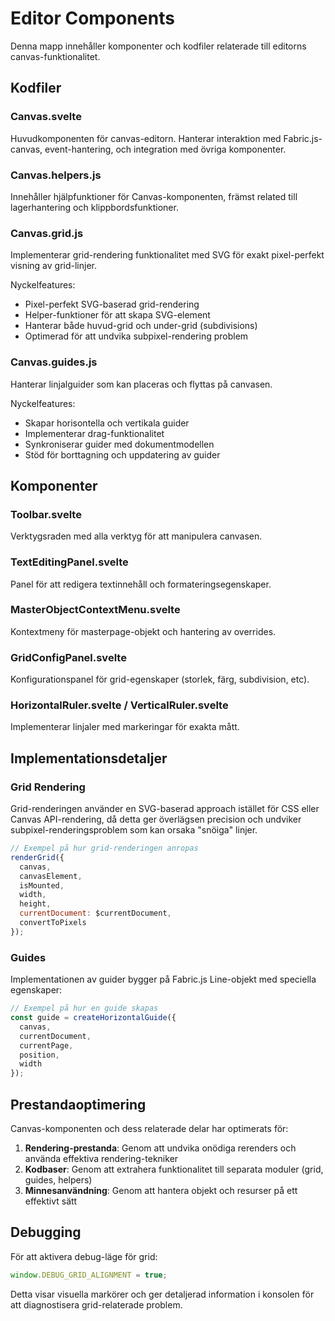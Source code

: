 # Editor Components

Denna mapp innehåller komponenter och kodfiler relaterade till editorns canvas-funktionalitet.

## Kodfiler

### Canvas.svelte

Huvudkomponenten för canvas-editorn. Hanterar interaktion med Fabric.js-canvas, event-hantering, och integration med övriga komponenter.

### Canvas.helpers.js

Innehåller hjälpfunktioner för Canvas-komponenten, främst related till lagerhantering och klippbordsfunktioner.

### Canvas.grid.js

Implementerar grid-rendering funktionalitet med SVG för exakt pixel-perfekt visning av grid-linjer.

Nyckelfeatures:
- Pixel-perfekt SVG-baserad grid-rendering
- Helper-funktioner för att skapa SVG-element
- Hanterar både huvud-grid och under-grid (subdivisions)
- Optimerad för att undvika subpixel-rendering problem

### Canvas.guides.js

Hanterar linjalguider som kan placeras och flyttas på canvasen.

Nyckelfeatures:
- Skapar horisontella och vertikala guider
- Implementerar drag-funktionalitet
- Synkroniserar guider med dokumentmodellen
- Stöd för borttagning och uppdatering av guider

## Komponenter

### Toolbar.svelte

Verktygsraden med alla verktyg för att manipulera canvasen.

### TextEditingPanel.svelte

Panel för att redigera textinnehåll och formateringsegenskaper.

### MasterObjectContextMenu.svelte

Kontextmeny för masterpage-objekt och hantering av overrides.

### GridConfigPanel.svelte

Konfigurationspanel för grid-egenskaper (storlek, färg, subdivision, etc).

### HorizontalRuler.svelte / VerticalRuler.svelte

Implementerar linjaler med markeringar för exakta mått.

## Implementationsdetaljer

### Grid Rendering

Grid-renderingen använder en SVG-baserad approach istället för CSS eller Canvas API-rendering, då detta ger överlägsen precision och undviker subpixel-renderingsproblem som kan orsaka "snöiga" linjer.

```javascript
// Exempel på hur grid-renderingen anropas
renderGrid({
  canvas,
  canvasElement,
  isMounted,
  width,
  height,
  currentDocument: $currentDocument,
  convertToPixels
});
```

### Guides

Implementationen av guider bygger på Fabric.js Line-objekt med speciella egenskaper:

```javascript
// Exempel på hur en guide skapas
const guide = createHorizontalGuide({
  canvas, 
  currentDocument, 
  currentPage, 
  position, 
  width
});
```

## Prestandaoptimering

Canvas-komponenten och dess relaterade delar har optimerats för:

1. **Rendering-prestanda**: Genom att undvika onödiga rerenders och använda effektiva rendering-tekniker
2. **Kodbaser**: Genom att extrahera funktionalitet till separata moduler (grid, guides, helpers)
3. **Minnesanvändning**: Genom att hantera objekt och resurser på ett effektivt sätt

## Debugging

För att aktivera debug-läge för grid:

```javascript
window.DEBUG_GRID_ALIGNMENT = true;
```

Detta visar visuella markörer och ger detaljerad information i konsolen för att diagnostisera grid-relaterade problem.